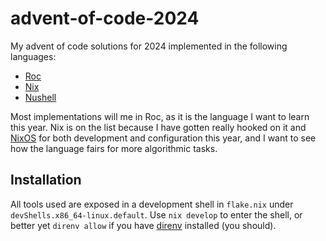 # advent-of-code-2024
My advent of code solutions for 2024 implemented in the following languages:
- [Roc](https://www.roc-lang.org/)
- [Nix](https://nix.dev/manual/nix/latest/language/index.html)
- [Nushell](https://www.nushell.sh/)
<!-- - [Nickel](https://nickel-lang.org/) -->

Most implementations will me in Roc, as it is the language I want to learn this year. Nix
is on the list because I have gotten really hooked on it and [NixOS](https://nixos.org/) for both development and configuration
this year, and I want to see how the language fairs for more algorithmic tasks.

## Installation

All tools used are exposed in a development shell in `flake.nix` under `devShells.x86_64-linux.default`. Use `nix develop` to enter the shell, or better yet `direnv allow` if you have [direnv](https://direnv.net/) installed (you should).
